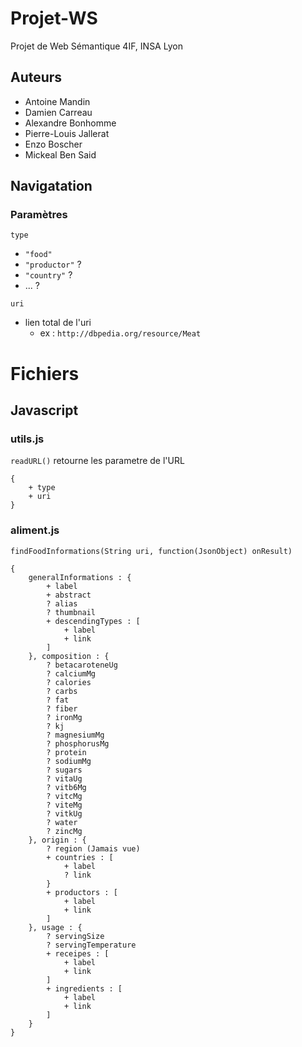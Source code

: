 # Projet-WS

Projet de Web Sémantique 4IF, INSA Lyon

## Auteurs

* Antoine Mandin
* Damien Carreau
* Alexandre Bonhomme
* Pierre-Louis Jallerat
* Enzo Boscher
* Mickeal Ben Said

## Navigatation

### Paramètres

`type`

* `"food"`
* `"productor"` ?
* `"country"` ?
* ... ?

`uri`

* lien total de l'uri
  * ex : `http://dbpedia.org/resource/Meat`

# Fichiers

## Javascript

### utils.js

`readURL()`
retourne les parametre de l'URL
```
{
    + type
    + uri
}
```

### aliment.js

`findFoodInformations(String uri, function(JsonObject) onResult)`

```
{
    generalInformations : {
        + label
        + abstract
        ? alias 
        ? thumbnail
        + descendingTypes : [
            + label
            + link
        ]
    }, composition : {
        ? betacaroteneUg
        ? calciumMg
        ? calories
        ? carbs
        ? fat
        ? fiber
        ? ironMg
        ? kj
        ? magnesiumMg
        ? phosphorusMg
        ? protein
        ? sodiumMg
        ? sugars
        ? vitaUg
        ? vitb6Mg
        ? vitcMg
        ? viteMg
        ? vitkUg
        ? water
        ? zincMg
    }, origin : {
        ? region (Jamais vue)
        + countries : [
            + label
            ? link
        }
        + productors : [
            + label
            + link
        ]
    }, usage : {
        ? servingSize
        ? servingTemperature
        + receipes : [
            + label
            + link
        ]
        + ingredients : [
            + label
            + link
        ]
    }
}
```



